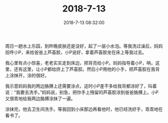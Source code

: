﻿---
title: "2018-7-13"
date: 2018-7-13 08:32:00
tags: 文字
categories: 爸爸
---
周日一趟水上乐园，到昨晚皮肤还是没好，起了一层小水泡。等我洗过澡后，妈妈招呼小P，来给爸爸上芦荟胶，小P说好，拿着芦荟胶坐在床上等我过去。

我心里有点小惊喜，老老实实走到床边，把背亮给小P。妈妈指导着小P，呐，这里，还有这里，让小P都给挤上了芦荟胶。然后小P用他的小手，把芦荟胶在我背上涂抹开，涂的很好。

我示意妈妈我的两边胳膊上还需要涂点，这时小P差不多给我背都涂好了，叫着说：“我要去洗手。”妈妈说，别急，把你手上残留的芦荟胶涂到爸爸胳膊上。小P又很乖地给我两边胳膊涂抹了一遍。

涂抹完，他去卫生间洗手。等我回到小床那边再看他时，他已经洗好手，乖乖地在看书了。